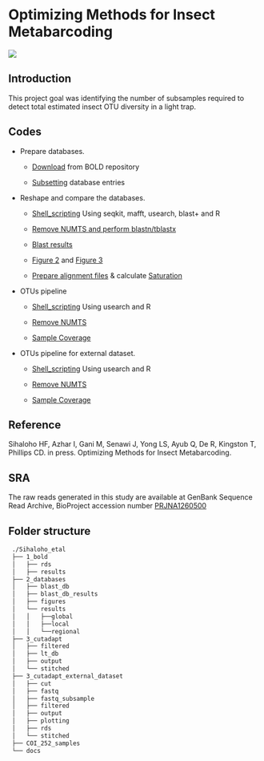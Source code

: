 # Optimizing Methods for Insect Metabarcoding

![](./docs/Figure_41.png)

## Introduction
This project goal was identifying the number of subsamples required to detect total estimated insect OTU diversity in a light trap.

## Codes
* Prepare databases.
  
  * [Download](https://mhenso.github.io/insect_metabarcoding/1_bold/all_insecta.nb.html) from BOLD repository
  
  * [Subsetting](https://mhenso.github.io/insect_metabarcoding/1_bold/db5.nb.html) database entries
    

* Reshape and compare the databases.
  
  * [Shell_scripting](https://github.com/mhenso/insect_metabarcoding/tree/main/2_databases/2_databases_revised.sh) Using seqkit, mafft, usearch, blast+ and R
    
  * [Remove NUMTS and perform blastn/tblastx](https://mhenso.github.io/insect_metabarcoding/2_databases/db5_nonumts.nb.html) 
 
  * [Blast results](https://mhenso.github.io/insect_metabarcoding/2_databases/blastn300.nb.html) 
 
  * [Figure 2](https://mhenso.github.io/insect_metabarcoding/2_databases/bitscore.nb.html) and [Figure 3](https://mhenso.github.io/insect_metabarcoding/2_databases/blastn300_venn.nb.html)
 
  * [Prepare alignment files](https://mhenso.github.io/insect_metabarcoding/2_databases/save_afa.nb.html) & calculate [Saturation](https://mhenso.github.io/insect_metabarcoding/2_databases/Saturation_old.nb.html)
  

* OTUs pipeline

  * [Shell_scripting](https://github.com/mhenso/insect_metabarcoding/blob/main/3_cutadapt/3_cutadapt_revised.sh) Using usearch and R
 
  * [Remove NUMTS](https://mhenso.github.io/insect_metabarcoding/3_cutadapt/otus_numts.nb.html)
 
  * [Sample Coverage](https://mhenso.github.io/insect_metabarcoding/3_cutadapt/otus300.nb.html)


* OTUs pipeline for external dataset.

  * [Shell_scripting](https://github.com/mhenso/insect_metabarcoding/blob/main/4_cutadapt_external_dataset/notes_cutadapt_external_subsample.sh) Using usearch and R
 
  * [Remove NUMTS](https://mhenso.github.io/insect_metabarcoding/4_cutadapt_external_dataset/otus_numts.nb.html)
 
  * [Sample Coverage](https://mhenso.github.io/insect_metabarcoding/4_cutadapt_external_dataset/otus300.nb.html)


## Reference
Sihaloho HF, Azhar I, Gani M, Senawi J, Yong LS, Ayub Q, De R, Kingston T, Phillips CD. in press. Optimizing Methods for Insect Metabarcoding. 

## SRA
The raw reads generated in this study are available at GenBank Sequence Read Archive, BioProject accession number [PRJNA1260500](http://www.ncbi.nlm.nih.gov/bioproject/1260500)

## Folder structure
```bash
 ./Sihaloho_etal
 ├── 1_bold
 │   ├── rds
 │   ├── results
 ├── 2_databases
 │   ├── blast_db
 │   ├── blast_db_results
 │   ├── figures
 │   └── results
 │   │   ├──global
 │   │   ├──local
 │   │   └──regional
 ├── 3_cutadapt
 │   ├── filtered
 │   ├── lt_db
 │   ├── output
 │   └── stitched
 ├── 3_cutadapt_external_dataset
 │   ├── cut
 │   ├── fastq
 │   ├── fastq_subsample
 │   ├── filtered
 │   ├── output
 │   ├── plotting
 │   ├── rds
 │   └── stitched
 ├── COI_252_samples
 └── docs
```


